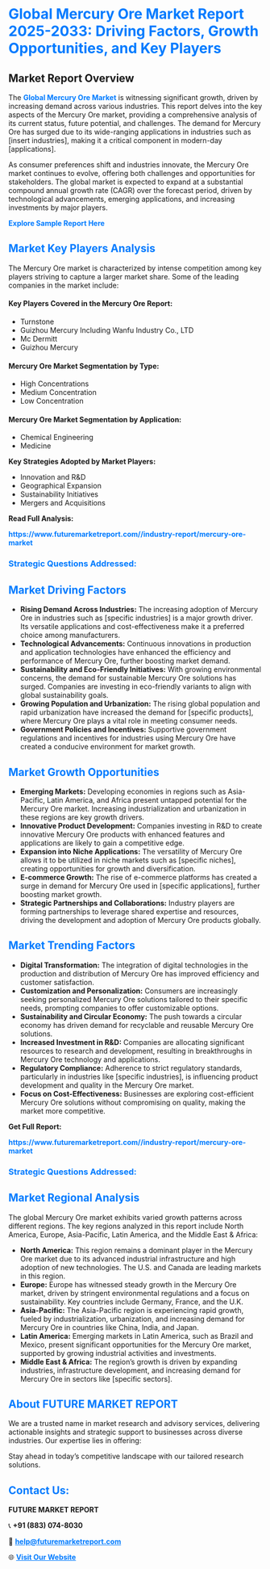 <h1 style="color: #007BFF;">Global Mercury Ore Market Report 2025-2033: Driving Factors, Growth Opportunities, and Key Players</h1>

<section id="overview">
<h2>Market Report Overview</h2>
<p>The <a href="https://www.futuremarketreport.com//industry-report/mercury-ore-market" style="color: #007BFF; text-decoration: none;"><strong>Global Mercury Ore Market</strong></a> is witnessing significant growth, driven by increasing demand across various industries. This report delves into the key aspects of the Mercury Ore market, providing a comprehensive analysis of its current status, future potential, and challenges. The demand for Mercury Ore has surged due to its wide-ranging applications in industries such as [insert industries], making it a critical component in modern-day [applications].</p>
<p>As consumer preferences shift and industries innovate, the Mercury Ore market continues to evolve, offering both challenges and opportunities for stakeholders. The global market is expected to expand at a substantial compound annual growth rate (CAGR) over the forecast period, driven by technological advancements, emerging applications, and increasing investments by major players.</p>
</section>

<section id="overview">
<p><a href="https://www.futuremarketreport.com//request-sample/reportId=86352" style="color: #007BFF; text-decoration: none;"><strong>Explore Sample Report Here</strong></a></p>
</section>

<section id="key-players">
<h2 style="color: #007BFF;">Market Key Players Analysis</h2>
<p>The Mercury Ore market is characterized by intense competition among key players striving to capture a larger market share. Some of the leading companies in the market include:</p>
<h4>Key Players Covered in the Mercury Ore Report:</h4>
<ul><li>Turnstone</li><li>Guizhou Mercury Including Wanfu Industry Co., LTD</li><li>Mc Dermitt</li><li>Guizhou Mercury</li></ul>
<h4>Mercury Ore Market Segmentation by Type:</h4>
<ul><li>High Concentrations</li><li>Medium Concentration</li><li>Low Concentration</li></ul>

<h4>Mercury Ore Market Segmentation by Application:</h4>
<ul><li>Chemical Engineering</li><li>Medicine</li></ul>
<p><strong>Key Strategies Adopted by Market Players:</strong></p>
<ul>
<li>Innovation and R&D</li>
<li>Geographical Expansion</li>
<li>Sustainability Initiatives</li>
<li>Mergers and Acquisitions</li>
</ul>
</section>

<section>
<p><strong>Read Full Analysis: </strong></p><a href="https://www.futuremarketreport.com//industry-report/mercury-ore-market" style="color: #007BFF; text-decoration: none;"><strong>https://www.futuremarketreport.com//industry-report/mercury-ore-market</strong></a>
<h3 style="color: #007BFF;">Strategic Questions Addressed:</h3>
</section>

<section id="driving-factors">
<h2 style="color: #007BFF;">Market Driving Factors</h2>
<ul>
<li><strong>Rising Demand Across Industries:</strong> The increasing adoption of Mercury Ore in industries such as [specific industries] is a major growth driver. Its versatile applications and cost-effectiveness make it a preferred choice among manufacturers.</li>
<li><strong>Technological Advancements:</strong> Continuous innovations in production and application technologies have enhanced the efficiency and performance of Mercury Ore, further boosting market demand.</li>
<li><strong>Sustainability and Eco-Friendly Initiatives:</strong> With growing environmental concerns, the demand for sustainable Mercury Ore solutions has surged. Companies are investing in eco-friendly variants to align with global sustainability goals.</li>
<li><strong>Growing Population and Urbanization:</strong> The rising global population and rapid urbanization have increased the demand for [specific products], where Mercury Ore plays a vital role in meeting consumer needs.</li>
<li><strong>Government Policies and Incentives:</strong> Supportive government regulations and incentives for industries using Mercury Ore have created a conducive environment for market growth.</li>
</ul>
</section>

<section id="growth-opportunities">
<h2 style="color: #007BFF;">Market Growth Opportunities</h2>
<ul>
<li><strong>Emerging Markets:</strong> Developing economies in regions such as Asia-Pacific, Latin America, and Africa present untapped potential for the Mercury Ore market. Increasing industrialization and urbanization in these regions are key growth drivers.</li>
<li><strong>Innovative Product Development:</strong> Companies investing in R&D to create innovative Mercury Ore products with enhanced features and applications are likely to gain a competitive edge.</li>
<li><strong>Expansion into Niche Applications:</strong> The versatility of Mercury Ore allows it to be utilized in niche markets such as [specific niches], creating opportunities for growth and diversification.</li>
<li><strong>E-commerce Growth:</strong> The rise of e-commerce platforms has created a surge in demand for Mercury Ore used in [specific applications], further boosting market growth.</li>
<li><strong>Strategic Partnerships and Collaborations:</strong> Industry players are forming partnerships to leverage shared expertise and resources, driving the development and adoption of Mercury Ore products globally.</li>
</ul>
</section>

<section id="trending-factors">
<h2 style="color: #007BFF;">Market Trending Factors</h2>
<ul>
<li><strong>Digital Transformation:</strong> The integration of digital technologies in the production and distribution of Mercury Ore has improved efficiency and customer satisfaction.</li>
<li><strong>Customization and Personalization:</strong> Consumers are increasingly seeking personalized Mercury Ore solutions tailored to their specific needs, prompting companies to offer customizable options.</li>
<li><strong>Sustainability and Circular Economy:</strong> The push towards a circular economy has driven demand for recyclable and reusable Mercury Ore solutions.</li>
<li><strong>Increased Investment in R&D:</strong> Companies are allocating significant resources to research and development, resulting in breakthroughs in Mercury Ore technology and applications.</li>
<li><strong>Regulatory Compliance:</strong> Adherence to strict regulatory standards, particularly in industries like [specific industries], is influencing product development and quality in the Mercury Ore market.</li>
<li><strong>Focus on Cost-Effectiveness:</strong> Businesses are exploring cost-efficient Mercury Ore solutions without compromising on quality, making the market more competitive.</li>
</ul>
</section>

<section>
<p><strong>Get Full Report: </strong></p><a href="https://www.futuremarketreport.com//industry-report/mercury-ore-market" style="color: #007BFF; text-decoration: none;"><strong>https://www.futuremarketreport.com//industry-report/mercury-ore-market</strong></a>
<h3 style="color: #007BFF;">Strategic Questions Addressed:</h3>
</section>


<section id="regional-analysis">
<h2 style="color: #007BFF;">Market Regional Analysis</h2>
<p>The global Mercury Ore market exhibits varied growth patterns across different regions. The key regions analyzed in this report include North America, Europe, Asia-Pacific, Latin America, and the Middle East & Africa:</p>
<ul>
<li><strong>North America:</strong> This region remains a dominant player in the Mercury Ore market due to its advanced industrial infrastructure and high adoption of new technologies. The U.S. and Canada are leading markets in this region.</li>
<li><strong>Europe:</strong> Europe has witnessed steady growth in the Mercury Ore market, driven by stringent environmental regulations and a focus on sustainability. Key countries include Germany, France, and the U.K.</li>
<li><strong>Asia-Pacific:</strong> The Asia-Pacific region is experiencing rapid growth, fueled by industrialization, urbanization, and increasing demand for Mercury Ore in countries like China, India, and Japan.</li>
<li><strong>Latin America:</strong> Emerging markets in Latin America, such as Brazil and Mexico, present significant opportunities for the Mercury Ore market, supported by growing industrial activities and investments.</li>
<li><strong>Middle East & Africa:</strong> The region’s growth is driven by expanding industries, infrastructure development, and increasing demand for Mercury Ore in sectors like [specific sectors].</li>
</ul>
</section>

<footer>
<h2 style="color: #007BFF;">About FUTURE MARKET REPORT</h2>
<p>We are a trusted name in market research and advisory services, delivering actionable insights and strategic support to businesses across diverse industries. Our expertise lies in offering:</p>

<p>Stay ahead in today’s competitive landscape with our tailored research solutions.</p>

<h2 style="color: #007BFF;">Contact Us:</h2>
<p><strong>FUTURE MARKET REPORT</strong></p>
<p>📞 <strong>+91 (883) 074-8030</strong></p>
<p>📧 <strong><a href="mailto:help@futuremarketreport.com" style="color: #007BFF;">help@futuremarketreport.com</a></strong></p>
<p>🌐 <strong><a href="https://www.futuremarketreport.com/" style="color: #007BFF;">Visit Our Website</a></strong></p>
</footer>